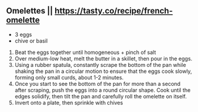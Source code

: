 ## Omelettes || https://tasty.co/recipe/french-omelette

- 3 eggs
- chive or basil

1. Beat the eggs together until homogeneous + pinch of salt
2. Over medium-low heat, melt the butter in a skillet, then pour in the eggs.
3. Using a rubber spatula, constantly scrape the bottom of the pan while shaking the pan in a circular motion to ensure that the eggs cook slowly, forming only small curds, about 1-2 minutes.
4. Once you start to see the bottom of the pan for more than a second after scraping, push the eggs into a round circular shape. Cook until the edges solidify, then tilt the pan and carefully roll the omelette on itself.
5. Invert onto a plate, then sprinkle with chives